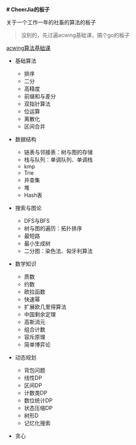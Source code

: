 **# CheerJia的板子**

关于一个工作一年的社畜的算法的板子

> 没别的，先过遍acwing基础课，搞个go的板子

[acwing算法基础课](https://www.acwing.com/activity/content/11/)

- 基础算法
  - 排序 
  - 二分
  - 高精度
  - 前缀和与差分
  - 双指针算法
  - 位运算
  - 离散化
  - 区间合并

- 数据结构
  - 链表与邻接表：树与图的存储
  - 栈与队列：单调队列、单调栈
  - kmp
  - Trie
  - 并查集
  - 堆
  - Hash表

- 搜索与图论 
  - DFS与BFS
  - 树与图的遍历：拓扑排序
  - 最短路
  - 最小生成树
  - 二分图：染色法、匈牙利算法

- 数学知识
  - 质数
  - 约数
  - 欧拉函数
  - 快速幂
  - 扩展欧几里得算法
  - 中国剩余定理
  - 高斯消元
  - 组合计数
  - 容斥原理
  - 简单博弈论

- 动态规划
  - 背包问题
  - 线性DP
  - 区间DP
  - 计数类DP
  - 数位统计DP
  - 状态压缩DP
  - 树形D
  - 记忆化搜索

- 贪心
